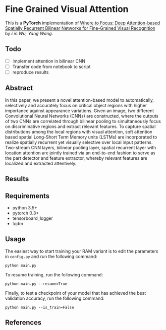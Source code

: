 # Fine Grained Visual Attention

This is a **PyTorch** implementation of [
Where to Focus: Deep Attention-based Spatially Recurrent Bilinear Networks for Fine-Grained Visual Recognition](https://arxiv.org/pdf/1709.05769.pdf) by *Lin Wu, Yang Wang*.

## Todo

- [ ] Implement attention in bilinear CNN
- [ ] Transfer code from notebook to script 
- [ ] reproduce results

## Abstract

In this paper, we present a novel attention-based model to automatically, selectively and accurately focus on critical object regions with higher importance against appearance variations. Given an image, two different Convolutional Neural Networks (CNNs) are constructed, where the outputs of two CNNs are correlated through bilinear pooling to simultaneously focus on discriminative regions and extract relevant features. To capture spatial distributions among the local regions with visual attention, soft attention based spatial Long-Short Term Memory units (LSTMs) are incorporated to realize spatially recurrent yet visually selective over local input patterns. Two-stream CNN layers, bilinear pooling layer, spatial recurrent layer with location attention are jointly trained via an end-to-end fashion to serve as the part detector and feature extractor, whereby relevant features are localized and extracted attentively.
## Results

## Requirements

- python 3.5+
- pytorch 0.3+
- tensorboard_logger
- tqdm

## Usage

The easiest way to start training your RAM variant is to edit the parameters in `config.py` and run the following command:

```
python main.py
```

To resume training, run the following command:

```
python main.py --resume=True
```

Finally, to test a checkpoint of your model that has achieved the best validation accuracy, run the following command:

```
python main.py --is_train=False
```

## References

